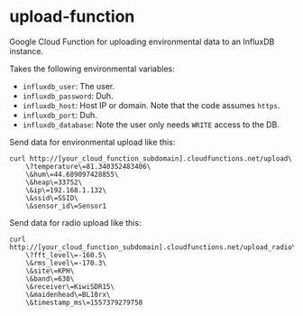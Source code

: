 # upload-function
Google Cloud Function for uploading environmental data to an InfluxDB instance.

Takes the following environmental variables:
* `influxdb_user`: The user.
* `influxdb_password`: Duh.
* `influxdb_host`: Host IP or domain. Note that the code assumes `https`.
* `influxdb_port`: Duh.
* `influxdb_database`: Note the user only needs `WRITE` access to the DB.

Send data for environmental upload like this:
```shell
curl http://[your_cloud_function_subdomain].cloudfunctions.net/upload\
    \?temperature\=81.340352483406\
    \&hum\=44.689097428855\
    \&heap\=33752\
    \&ip\=192.168.1.132\
    \&ssid\=SSID\
    \&sensor_id\=Sensor1
```

Send data for radio upload like this:

```shell
curl http://[your_cloud_function_subdomain].cloudfunctions.net/upload_radio\
    \?fft_level\=-160.5\
    \&rms_level\=-170.3\
    \&site\=KPH\
    \&band\=630\
    \&receiver\=KiwiSDR15\
    \&maidenhead\=BL10rx\
    \&timestamp_ms\=1557379279758
```
